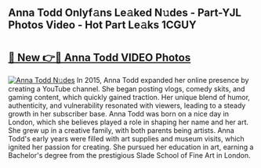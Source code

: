 ## Anna Todd Onlyf𝚊ns Le𝚊ked N𝚞des - Part-YJL Photos Video - Hot Part Le𝚊ks 1CGUY

# <h2><a href="http://ab62590.deff.icu/?id=Anna+Todd">🔗 New 👉🔴 Anna Todd VIDEO Photos</a></h2>

[![Anna Todd N𝚞des](https://i.imgur.com/rIISA9y.gif)](http://ab62590.deff.icu/?id=Anna+Todd)
In 2015, Anna Todd expanded her online presence by creating a YouTube channel. She began posting vlogs, comedy skits, and gaming content, which quickly gained traction. Her unique blend of humor, authenticity, and vulnerability resonated with viewers, leading to a steady growth in her subscriber base. Anna Todd was born on a nice day in London, which she believes played a role in shaping her name and her art. She grew up in a creative family, with both parents being artists. Anna Todd's early years were filled with art supplies and museum visits, which ignited her passion for creating. She pursued her education in art, earning a Bachelor's degree from the prestigious Slade School of Fine Art in London.
